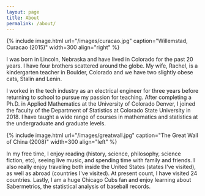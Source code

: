 ```yaml
---
layout: page
title: About
permalink: /about/
---
```


{% include image.html url="/images/curacao.jpg" caption="Willemstad, Curacao (2015)" width=300 align="right" %}

I was born in Lincoln, Nebraska and have lived in Colorado for the past 20 years. I have four brothers scattered around the globe. My wife, Rachel, is a kindergarten teacher in Boulder, Colorado and we have two slightly obese cats, Stalin and Lenin.

I worked in the tech industry as an electrical engineer for three years before returning to school to pursue my passion for teaching. After completing a Ph.D. in Applied Mathematics at the University of Colorado Denver, I joined the faculty of the Department of Statistics at Colorado State University in 2018. I have taught a wide range of courses in mathematics and statistics at the undergraduate and graduate levels.


{% include image.html url="/images/greatwall.jpg" caption="The Great Wall of China (2008)" width=300 align="left" %}

In my free time, I enjoy reading (history, science, philosophy, science fiction, etc), seeing live music, and spending time with family and friends. I also really enjoy traveling both inside the United States (states I've visited), as well as abroad (countries I've visited). At present count, I have visited 24 countries. Lastly, I am a huge Chicago Cubs fan and enjoy learning about Sabermetrics, the statistical analysis of baseball records.

